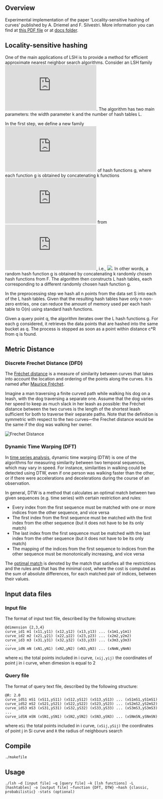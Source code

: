 ## Overview
Experimental implementation of the paper 'Locality-sensitive hashing of curves' published by A. Driemel and F. Silvestri. More information you can find at [this PDF file](http://drops.dagstuhl.de/opus/volltexte/2017/7203/pdf/LIPIcs-SoCG-2017-37.pdf) or at [docs folder](https://github.com/chanioxaris/Hashing-Search-PolygonalCurves/tree/master/doc).


## Locality-sensitive hashing
One of the main applications of LSH is to provide a method for efficient approximate nearest neighbor search algorithms. Consider an LSH family ![F](https://latex.codecogs.com/gif.latex?F). The algorithm has two main parameters: the width parameter k and the number of hash tables L.

In the first step, we define a new family ![G](https://latex.codecogs.com/gif.latex?G) of hash functions g, where each function g is obtained by concatenating k functions ![](https://latex.codecogs.com/gif.latex?h_1,....,&space;h_k) from ![F](https://latex.codecogs.com/gif.latex?F), i.e., ![](https://latex.codecogs.com/gif.latex?g(p)&space;=&space;[h_1(p),....,&space;h_k(p)]). In other words, a random hash function g is obtained by concatenating k randomly chosen hash functions from F. The algorithm then constructs L hash tables, each corresponding to a different randomly chosen hash function g.

In the preprocessing step we hash all n points from the data set S into each of the L hash tables. Given that the resulting hash tables have only n non-zero entries, one can reduce the amount of memory used per each hash table to O(n) using standard hash functions.

Given a query point q, the algorithm iterates over the L hash functions g. For each g considered, it retrieves the data points that are hashed into the same bucket as q. The process is stopped as soon as a point within distance c*R from q is found.

## Metric Distance

### Discrete Frechet Distance (DFD)
The [Fréchet distance](https://en.wikipedia.org/wiki/Fr%C3%A9chet_distance) is a measure of similarity between curves that takes into account the location and ordering of the points along the curves. It is named after [Maurice Fréchet](https://en.wikipedia.org/wiki/Maurice_Fr%C3%A9chet).

Imagine a man traversing a finite curved path while walking his dog on a leash, with the dog traversing a separate one. Assume that the dog varies her speed to keep as much slack in her leash as possible: the Fréchet distance between the two curves is the length of the shortest leash sufficient for both to traverse their separate paths. Note that the definition is symmetric with respect to the two curves—the Frechet distance would be the same if the dog was walking her owner.

![Frechet Distance](https://github.com/chanioxaris/locality-sensitive-hashing-curves/blob/master/img/frechet_distance.jpg)

### Dynamic Time Warping (DFT)
In [time series analysis](https://en.wikipedia.org/wiki/Time_series), dynamic time warping (DTW) is one of the algorithms for measuring similarity between two temporal sequences, which may vary in speed. For instance, similarities in walking could be detected using DTW, even if one person was walking faster than the other, or if there were accelerations and decelerations during the course of an observation. 

In general, DTW is a method that calculates an optimal match between two given sequences (e.g. time series) with certain restriction and rules:
* Every index from the first sequence must be matched with one or more indices from the other sequence, and vice versa
* The first index from the first sequence must be matched with the first index from the other sequence (but it does not have to be its only match)
* The last index from the first sequence must be matched with the last index from the other sequence (but it does not have to be its only match)
* The mapping of the indices from the first sequence to indices from the other sequence must be monotonically increasing, and vice versa

The [optimal match](https://en.wikipedia.org/wiki/Optimal_matching) is denoted by the match that satisfies all the restrictions and the rules and that has the minimal cost, where the cost is computed as the sum of absolute differences, for each matched pair of indices, between their values.


## Input data files

### Input file 
The format of input text file, described by the following structure:
```
@dimension {2,3,4} 
curve_id1 m1 (x11,y11) (x12,y12) (x13,y13) ... (x1m1,y1m1)
curve_id2 m2 (x21,y21) (x22,y22) (x23,y23) ... (x2m2,y2m2)
curve_id3 m3 (x31,y31) (x32,y32) (x33,y33) ... (x3m3,y3m3)
...
curve_idN mN (xN1,yN1) (xN2,yN2) (xN3,yN3) ... (xNmN,yNmN)
```
where ```mi``` the total points included in i curve, ```(xij,yij)``` the coordinates of point j in i curve, when dimesion is equal to 2

### Query file 
The format of query text file, described by the following structure:
```
@R: 2.0
curve_idS1 mS1 (xS11,yS11) (xS12,yS12) (xS13,yS13) ... (xS1mS1,yS1mS1)
curve_idS2 mS2 (xS21,yS21) (xS22,yS22) (xS23,yS23) ... (xS2mS2,yS2mS2)
curve_idS3 mS3 (xS31,yS31) (xS32,yS32) (xS33,yS33) ... (xS3mS3,yS3mS3)
...
curve_idSN mSN (xSN1,ySN1) (xSN2,ySN2) (xSN3,ySN3) ... (xSNmSN,ySNmSN)
```
where ```mSi``` the total points included in i curve, ```(xSij,ySij)``` the coordinates of point j in Si curve and ```R``` the radius of neighbours search


## Compile

`./makefile`

## Usage

`./lsh –d [input file] –q [query file] –k [lsh functions] -L [hashtables] -ο [output file] –function {DFT, DTW} –hash {classic, probabilistic} -stats (optional)`
